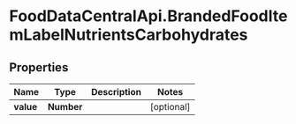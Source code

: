 # FoodDataCentralApi.BrandedFoodItemLabelNutrientsCarbohydrates

## Properties
Name | Type | Description | Notes
------------ | ------------- | ------------- | -------------
**value** | **Number** |  | [optional] 
